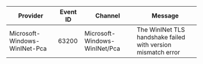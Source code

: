 Provider                       |  Event ID  |  Channel                        |  Message
-------------------------------|------------|---------------------------------|--------------------------------------------------------------
Microsoft-Windows-WinINet-Pca  |  63200     |  Microsoft-Windows-WinINet/Pca  |  The WinINet TLS handshake failed with version mismatch error